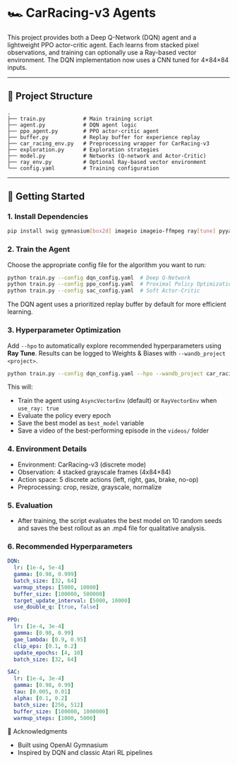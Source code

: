 # 🏎️ CarRacing-v3 Agents

This project provides both a Deep Q-Network (DQN) agent and a lightweight PPO actor-critic agent. Each learns from stacked pixel observations, and training can optionally use a Ray-based vector environment. The DQN implementation now uses a CNN tuned for 4×84×84 inputs.

---

## 📂 Project Structure
```text
.
├── train.py            # Main training script
├── agent.py            # DQN agent logic
├── ppo_agent.py        # PPO actor-critic agent
├── buffer.py           # Replay buffer for experience replay
├── car_racing_env.py   # Preprocessing wrapper for CarRacing-v3
├── exploration.py      # Exploration strategies
├── model.py            # Networks (Q-network and Actor-Critic)
├── ray_env.py          # Optional Ray-based vector environment
└── config.yaml         # Training configuration
```
---

## 🚀 Getting Started

### 1. Install Dependencies

```bash
pip install swig gymnasium[box2d] imageio imageio-ffmpeg ray[tune] pyyaml
```

### 2. Train the Agent

Choose the appropriate config file for the algorithm you want to run:

```bash
python train.py --config dqn_config.yaml  # Deep Q-Network
python train.py --config ppo_config.yaml  # Proximal Policy Optimization
python train.py --config sac_config.yaml  # Soft Actor-Critic
```

The DQN agent uses a prioritized replay buffer by default for more efficient learning.

### 3. Hyperparameter Optimization

Add `--hpo` to automatically explore recommended hyperparameters using **Ray Tune**.
Results can be logged to Weights & Biases with `--wandb_project <project>`.

```bash
python train.py --config dqn_config.yaml --hpo --wandb_project car_racing
```

This will:
- Train the agent using `AsyncVectorEnv` (default) or `RayVectorEnv` when `use_ray: true`
- Evaluate the policy every epoch
- Save the best model as `best_model` variable
- Save a video of the best-performing episode in the `videos/` folder

### 4. Environment Details
- Environment: CarRacing-v3 (discrete mode)
- Observation: 4 stacked grayscale frames (4x84×84)
- Action space: 5 discrete actions (left, right, gas, brake, no-op)
- Preprocessing: crop, resize, grayscale, normalize

### 5. Evaluation
- After training, the script evaluates the best model on 10 random seeds and saves the best rollout as an .mp4 file for qualitative analysis.

### 6. Recommended Hyperparameters

```yaml
DQN:
  lr: [1e-4, 5e-4]
  gamma: [0.98, 0.999]
  batch_size: [32, 64]
  warmup_steps: [5000, 10000]
  buffer_size: [100000, 500000]
  target_update_interval: [5000, 10000]
  use_double_q: [true, false]

PPO:
  lr: [1e-4, 3e-4]
  gamma: [0.98, 0.99]
  gae_lambda: [0.9, 0.95]
  clip_eps: [0.1, 0.2]
  update_epochs: [4, 10]
  batch_size: [32, 64]

SAC:
  lr: [1e-4, 3e-4]
  gamma: [0.98, 0.99]
  tau: [0.005, 0.01]
  alpha: [0.1, 0.2]
  batch_size: [256, 512]
  buffer_size: [100000, 1000000]
  warmup_steps: [1000, 5000]
```

📌 Acknowledgments
- Built using OpenAI Gymnasium
- Inspired by DQN and classic Atari RL pipelines
